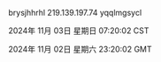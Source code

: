 brysjhhrhl 219.139.197.74 yqqlmgsycl

2024年 11月 03日 星期日 07:20:02 CST

2024年 11月 02日 星期六 23:20:02 GMT

